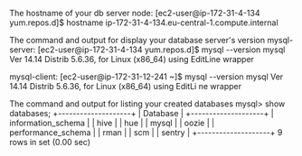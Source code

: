 The hostname of your db server node:
[ec2-user@ip-172-31-4-134 yum.repos.d]$ hostname
ip-172-31-4-134.eu-central-1.compute.internal

The command and output for display your database server's version
mysql-server:
[ec2-user@ip-172-31-4-134 yum.repos.d]$ mysql --version
mysql  Ver 14.14 Distrib 5.6.36, for Linux (x86_64) using  EditLine wrapper

mysql-client:
[ec2-user@ip-172-31-12-241 ~]$ mysql --version
mysql  Ver 14.14 Distrib 5.6.36, for Linux (x86_64) using  EditLi
ne wrapper

The command and output for listing your created databases
mysql> show databases;
+--------------------+
| Database           |
+--------------------+
| information_schema |
| hive               |
| hue                |
| mysql              |
| oozie              |
| performance_schema |
| rman               |
| scm                |
| sentry             |
+--------------------+
9 rows in set (0.00 sec)
